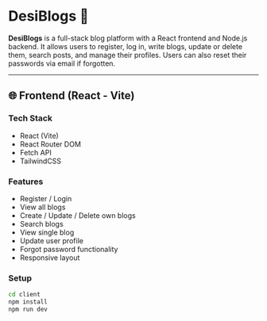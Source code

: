 # DesiBlogs 📝

**DesiBlogs** is a full-stack blog platform with a React frontend and Node.js backend. It allows users to register, log in, write blogs, update or delete them, search posts, and manage their profiles. Users can also reset their passwords via email if forgotten.

---

## 🌐 Frontend (React - Vite)

### Tech Stack
- React (Vite)
- React Router DOM
- Fetch API
- TailwindCSS 

### Features
- Register / Login
- View all blogs
- Create / Update / Delete own blogs
- Search blogs
- View single blog
- Update user profile
- Forgot password functionality
- Responsive layout

### Setup

```bash
cd client
npm install
npm run dev

